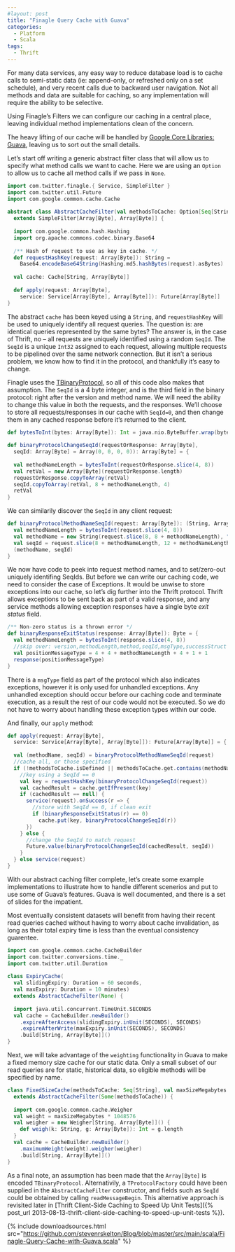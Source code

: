 ```yaml
---
#layout: post
title: "Finagle Query Cache with Guava"
categories:
  - Platform
  - Scala
tags:
  - Thrift
---
```


For many data services, any easy way to reduce database load is to cache calls to semi-static data (ie: append-only, or refreshed only on a set schedule), and very recent calls due to backward user navigation. Not all methods and data are suitable for caching, so any implementation will require the ability to be selective.

Using Finagle’s Filters we can configure our caching in a central place, leaving individual method implementations clean of the concern.

The heavy lifting of our cache will be handled by [Google Core Libraries: Guava](https://code.google.com/p/guava-libraries/), leaving us to sort out the small details.

Let’s start off writing a generic abstract filter class that will allow us to specify what method calls we want to cache. Here we are using an `Option` to allow us to cache all method calls if we pass in `None`.

```scala
import com.twitter.finagle.{ Service, SimpleFilter }
import com.twitter.util.Future
import com.google.common.cache.Cache
 
abstract class AbstractCacheFilter(val methodsToCache: Option[Seq[String]] = None) 
  extends SimpleFilter[Array[Byte], Array[Byte]] {
 
  import com.google.common.hash.Hashing
  import org.apache.commons.codec.binary.Base64
 
  /** Hash of request to use as key in cache. */
  def requestHashKey(request: Array[Byte]): String =
    Base64.encodeBase64String(Hashing.md5.hashBytes(request).asBytes)
 
  val cache: Cache[String, Array[Byte]]
 
  def apply(request: Array[Byte], 
    service: Service[Array[Byte], Array[Byte]]): Future[Array[Byte]]
}
```

The abstract `cache` has been keyed using a `String`, and `requestHashKey` will be used to uniquely identify all request queries.
The question is: are identical queries represented by the same bytes? The answer is, in the case of Thrift, no – all requests are uniquely identified using a random `SeqId`. The `SeqId` is a unique `Int32` assigned to each request, allowing multiple requests to be pipelined over the same network connection. But it isn’t a serious problem, we know how to find it in the protocol, and thankfully it’s easy to change.

Finagle uses the [TBinaryProtocol](https://github.com/apache/thrift/blob/master/lib/java/src/org/apache/thrift/protocol/TBinaryProtocol.java), so all of this code also makes that assumption. The `SeqId` is a 4 byte integer, and is the third field in the binary protocol: right after the version and method name. We will need the ability to change this value in both the requests, and the responses. We’ll choose to store all requests/responses in our cache with `SeqId=0`, and then change them in any cached response before it’s returned to the client.

```scala
def bytesToInt(bytes: Array[Byte]): Int = java.nio.ByteBuffer.wrap(bytes).getInt
 
def binaryProtocolChangeSeqId(requestOrResponse: Array[Byte], 
  seqId: Array[Byte] = Array(0, 0, 0, 0)): Array[Byte] = {
 
  val methodNameLength = bytesToInt(requestOrResponse.slice(4, 8))
  val retVal = new Array[Byte](requestOrResponse.length)
  requestOrResponse.copyToArray(retVal)
  seqId.copyToArray(retVal, 8 + methodNameLength, 4)
  retVal
}
```

We can similarily discover the `SeqId` in any client request:

```scala
def binaryProtocolMethodNameSeqId(request: Array[Byte]): (String, Array[Byte]) = {
  val methodNameLength = bytesToInt(request.slice(4, 8))
  val methodName = new String(request.slice(8, 8 + methodNameLength), "UTF-8")
  val seqId = request.slice(8 + methodNameLength, 12 + methodNameLength)
  (methodName, seqId)
}
```

We now have code to peek into request method names, and to set/zero-out uniquely identifing SeqIds. But before we can write our caching code, we need to consider the case of Exceptions. It would be unwise to store exceptions into our cache, so let’s dig further into the Thrift protocol. Thrift allows exceptions to be sent back as part of a valid response, and any service methods allowing exception responses have a single byte _exit status_ field.

```scala
/** Non-zero status is a thrown error */
def binaryResponseExitStatus(response: Array[Byte]): Byte = {
  val methodNameLength = bytesToInt(response.slice(4, 8))
  //skip over: version,methodLength,method,seqId,msgType,successStruct
  val positionMessageType = 4 + 4 + methodNameLength + 4 + 1 + 1
  response(positionMessageType)
}
```

There is a `msgType` field as part of the protocol which also indicates exceptions, however it is only used for unhandled exceptions. Any unhandled exception should occur before our caching code and terminate execution, as a result the rest of our code would not be executed. So we do not have to worry about handling these exception types within our code.

And finally, our `apply` method:

```scala
def apply(request: Array[Byte], 
  service: Service[Array[Byte], Array[Byte]]): Future[Array[Byte]] = {
 
  val (methodName, seqId) = binaryProtocolMethodNameSeqId(request)
  //cache all, or those specified
  if (!methodsToCache.isDefined || methodsToCache.get.contains(methodName)) {
    //key using a SeqId == 0
    val key = requestHashKey(binaryProtocolChangeSeqId(request))
    val cachedResult = cache.getIfPresent(key)
    if (cachedResult == null) {
      service(request).onSuccess(r => {
        //store with SeqId == 0, if clean exit
        if (binaryResponseExitStatus(r) == 0) 
          cache.put(key, binaryProtocolChangeSeqId(r))
      })
    } else {
      //change the SeqId to match request
      Future.value(binaryProtocolChangeSeqId(cachedResult, seqId))
    }
  } else service(request)
}
```

With our abstract caching filter complete, let’s create some example implementations to illustrate how to handle different scenerios and put to use some of Guava’s features. Guava is well documented, and there is a set of slides for the impatient.

Most eventually consistent datasets will benefit from having their recent read queries cached without having to worry about cache invalidation, as long as their total expiry time is less than the eventual consistency guarentee.

```scala
import com.google.common.cache.CacheBuilder
import com.twitter.conversions.time._
import com.twitter.util.Duration
 
class ExpiryCache(
  val slidingExpiry: Duration = 60 seconds,
  val maxExpiry: Duration = 10 minutes) 
  extends AbstractCacheFilter(None) {
 
  import java.util.concurrent.TimeUnit.SECONDS
  val cache = CacheBuilder.newBuilder()
    .expireAfterAccess(slidingExpiry.inUnit(SECONDS), SECONDS)
    .expireAfterWrite(maxExpiry.inUnit(SECONDS), SECONDS)
    .build[String, Array[Byte]]()
}
```

Next, we will take advantage of the `weighting` functionality in Guava to make a fixed memory size cache for our static data. Only a small subset of our read queries are for static, historical data, so eligible methods will be specified by name.

```scala
class FixedSizeCache(methodsToCache: Seq[String], val maxSizeMegabytes: Int = 100) 
  extends AbstractCacheFilter(Some(methodsToCache)) {
 
  import com.google.common.cache.Weigher
  val weight = maxSizeMegabytes * 1048576
  val weigher = new Weigher[String, Array[Byte]]() {
    def weigh(k: String, g: Array[Byte]): Int = g.length
  }
  val cache = CacheBuilder.newBuilder()
    .maximumWeight(weight).weigher(weigher)
    .build[String, Array[Byte]]()
}
```

As a final note, an assumption has been made that the `Array[Byte]` is encoded `TBinaryProtocol`. Alternativily, a `TProtocolFactory` could have been supplied in the `AbstractCacheFilter` constructor, and fields such as `SeqId` could be obtained by calling `readMessageBegin`. This alternative approach is revisited later in [Thrift Client-Side Caching to Speed Up Unit Tests]({% post_url 2013-08-13-thrift-client-side-caching-to-speed-up-unit-tests %}).

{%
  include downloadsources.html
  src="https://github.com/stevenrskelton/Blog/blob/master/src/main/scala/Finagle-Query-Cache-with-Guava.scala"
%}
